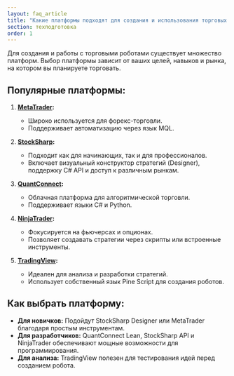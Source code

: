 ```yaml
---
layout: faq_article
title: "Какие платформы подходят для создания и использования торговых роботов?"
section: техподготовка
order: 1
---
```


Для создания и работы с торговыми роботами существует множество платформ. Выбор платформы зависит от ваших целей, навыков и рынка, на котором вы планируете торговать.

## Популярные платформы:

1. **[MetaTrader](https://www.metatrader4.com/):**
   - Широко используется для форекс-торговли.
   - Поддерживает автоматизацию через язык MQL.

2. **[StockSharp](https://stocksharp.ru/):**
   - Подходит как для начинающих, так и для профессионалов.
   - Включает визуальный конструктор стратегий (Designer), поддержку C# API и доступ к различным рынкам.

3. **[QuantConnect](https://www.quantconnect.com/):**
   - Облачная платформа для алгоритмической торговли.
   - Поддерживает языки C# и Python.

4. **[NinjaTrader](https://ninjatrader.com/):**
   - Фокусируется на фьючерсах и опционах.
   - Позволяет создавать стратегии через скрипты или встроенные инструменты.

5. **[TradingView](https://www.tradingview.com/):**
   - Идеален для анализа и разработки стратегий.
   - Использует собственный язык Pine Script для создания роботов.

## Как выбрать платформу:

- **Для новичков:** Подойдут StockSharp Designer или MetaTrader благодаря простым инструментам.
- **Для разработчиков:** QuantConnect Lean, StockSharp API и NinjaTrader обеспечивают мощные возможности для программирования.
- **Для анализа:** TradingView полезен для тестирования идей перед созданием робота.
